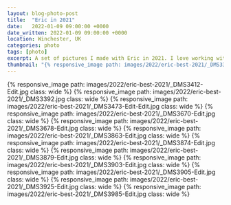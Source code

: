 ```yaml
---
layout: blog-photo-post
title:  "Eric in 2021"
date:   2022-01-09 09:00:00 +0000
date_written: 2022-01-09 09:00:00 +0000
location: Winchester, UK
categories: photo
tags: [photo]
excerpt: A set of pictures I made with Eric in 2021. I love working with her.
thumbnail: "{% responsive_image path: images/2022/eric-best-2021/_DMS3392.jpg class: wide %}"
---
```

{% responsive_image path: images/2022/eric-best-2021/_DMS3412-Edit.jpg class: wide %}
{% responsive_image path: images/2022/eric-best-2021/_DMS3392.jpg class: wide %}
{% responsive_image path: images/2022/eric-best-2021/_DMS3473-Edit-Edit.jpg class: wide %}
{% responsive_image path: images/2022/eric-best-2021/_DMS3670-Edit.jpg class: wide %}
{% responsive_image path: images/2022/eric-best-2021/_DMS3678-Edit.jpg class: wide %}
{% responsive_image path: images/2022/eric-best-2021/_DMS3863-Edit.jpg class: wide %}
{% responsive_image path: images/2022/eric-best-2021/_DMS3874-Edit.jpg class: wide %}
{% responsive_image path: images/2022/eric-best-2021/_DMS3879-Edit.jpg class: wide %}
{% responsive_image path: images/2022/eric-best-2021/_DMS3903-Edit.jpg class: wide %}
{% responsive_image path: images/2022/eric-best-2021/_DMS3905-Edit.jpg class: wide %}
{% responsive_image path: images/2022/eric-best-2021/_DMS3925-Edit.jpg class: wide %}
{% responsive_image path: images/2022/eric-best-2021/_DMS3985-Edit.jpg class: wide %}









